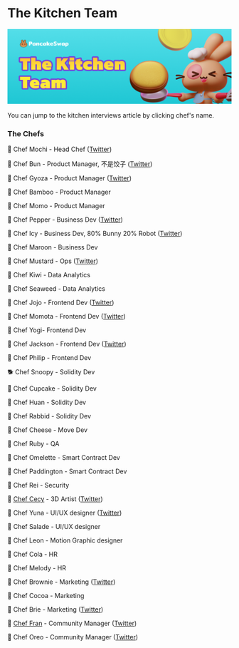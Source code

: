 # The Kitchen Team

![](../.gitbook/assets/the-kitchen-team-header.png)

You can jump to the kitchen interviews article by clicking chef's name.

### The Chefs

🐰 Chef Mochi - Head Chef ([Twitter](https://twitter.com/chef\_mochi/))

🐰 Chef Bun - Product Manager, 不是饺子 ([Twitter](http://twitter.com/chef\_bun\_pcs))

🐰 Chef Gyoza - Product Manager ([Twitter](https://twitter.com/ChefGyoza))

🐰 Chef Bamboo - Product Manager

🐰 Chef Momo - Product Manager

🐰 Chef Pepper - Business Dev ([Twitter](https://twitter.com/RealChefPepper))

🐰 Chef Icy - Business Dev, 80% Bunny 20% Robot ([Twitter](https://twitter.com/PancakeIcy))

🐰 Chef Maroon - Business Dev

🐰 Chef Mustard - Ops ([Twitter](https://twitter.com/chef\_mustard))

🐰 Chef Kiwi - Data Analytics

🐰 Chef Seaweed - Data Analytics

🐰 Chef Jojo - Frontend Dev ([Twitter](https://twitter.com/0xchefjojo))

🐰 Chef Momota - Frontend Dev ([Twitter](https://twitter.com/chefmomota))

🐰 Chef Yogi- Frontend Dev

🐰 Chef Jackson - Frontend Dev ([Twitter](https://twitter.com/0xchefjackson))

🐰 Chef Philip - Frontend Dev

🐕 Chef Snoopy - Solidity Dev

🐰 Chef Cupcake - Solidity Dev

🐰 Chef Huan - Solidity Dev

🐰 Chef Rabbid - Solidity Dev

🐰 Chef Cheese - Move Dev

🐰 Chef Ruby - QA

🐰 Chef Omelette - Smart Contract Dev

🐰 Chef Paddington - Smart Contract Dev

🐰 Chef Rei - Security

🐰 [Chef Cecy](https://medium.com/pancakeswap/kitchen-interviews-chef-cecy-the-magical-3d-artist-making-fluffy-bunnies-e1eda53742f3) - 3D Artist ([Twitter](https://twitter.com/Cecymeade))

🐰 Chef Yuna - UI/UX designer ([Twitter](https://twitter.com/chefyuna))

🐰 Chef Salade - UI/UX designer

🐰 Chef Leon - Motion Graphic designer

🐰 Chef Cola - HR

🐰 Chef Melody - HR

🐰 Chef Brownie - Marketing ([Twitter](https://twitter.com/Chef\_Browniee))

🐰 Chef Cocoa - Marketing

🐰 Chef Brie - Marketing ([Twitter](https://twitter.com/chef\_brie))

🐰 [Chef Fran](https://medium.com/pancakeswap/kitchen-interview-chef-fran-spanish-community-manager-and-a-lovely-mate-368c72102093) - Community Manager ([Twitter](https://twitter.com/ChefFranPS))

🐰 Chef Oreo - Community Manager ([Twitter](https://twitter.com/Chef\_Oreoo))

